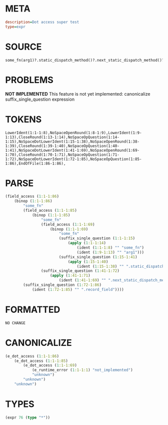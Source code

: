# META
~~~ini
description=Dot access super test
type=expr
~~~
# SOURCE
~~~roc
some_fn(arg1)?.static_dispatch_method()?.next_static_dispatch_method()?.record_field?
~~~
# PROBLEMS
**NOT IMPLEMENTED**
This feature is not yet implemented: canonicalize suffix_single_question expression

# TOKENS
~~~zig
LowerIdent(1:1-1:8),NoSpaceOpenRound(1:8-1:9),LowerIdent(1:9-1:13),CloseRound(1:13-1:14),NoSpaceOpQuestion(1:14-1:15),NoSpaceDotLowerIdent(1:15-1:38),NoSpaceOpenRound(1:38-1:39),CloseRound(1:39-1:40),NoSpaceOpQuestion(1:40-1:41),NoSpaceDotLowerIdent(1:41-1:69),NoSpaceOpenRound(1:69-1:70),CloseRound(1:70-1:71),NoSpaceOpQuestion(1:71-1:72),NoSpaceDotLowerIdent(1:72-1:85),NoSpaceOpQuestion(1:85-1:86),EndOfFile(1:86-1:86),
~~~
# PARSE
~~~clojure
(field_access (1:1-1:86)
	(binop (1:1-1:86)
		"some_fn"
		(field_access (1:1-1:85)
			(binop (1:1-1:85)
				"some_fn"
				(field_access (1:1-1:69)
					(binop (1:1-1:69)
						"some_fn"
						(suffix_single_question (1:1-1:15)
							(apply (1:1-1:14)
								(ident (1:1-1:8) "" "some_fn")
								(ident (1:9-1:13) "" "arg1")))
						(suffix_single_question (1:15-1:41)
							(apply (1:15-1:40)
								(ident (1:15-1:38) "" ".static_dispatch_method")))))
				(suffix_single_question (1:41-1:72)
					(apply (1:41-1:71)
						(ident (1:41-1:69) "" ".next_static_dispatch_method")))))
		(suffix_single_question (1:72-1:86)
			(ident (1:72-1:85) "" ".record_field"))))
~~~
# FORMATTED
~~~roc
NO CHANGE
~~~
# CANONICALIZE
~~~clojure
(e_dot_access (1:1-1:86)
	(e_dot_access (1:1-1:85)
		(e_dot_access (1:1-1:69)
			(e_runtime_error (1:1-1:1) "not_implemented")
			"unknown")
		"unknown")
	"unknown")
~~~
# TYPES
~~~clojure
(expr 76 (type "*"))
~~~